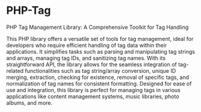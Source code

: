 # PHP-Tag
PHP Tag Management Library: A Comprehensive Toolkit for Tag Handling

This PHP library offers a versatile set of tools for tag management, ideal for developers who require efficient handling of tag data within their applications. It simplifies tasks such as parsing and manipulating tag strings and arrays, managing tag IDs, and sanitizing tag names. With its straightforward API, the library allows for the seamless integration of tag-related functionalities such as tag string/array conversion, unique ID merging, extraction, checking for existence, removal of specific tags, and normalization of tag names for consistent formatting. Designed for ease of use and integration, this library is perfect for managing tags in various applications like content management systems, music libraries, photo albums, and more.

